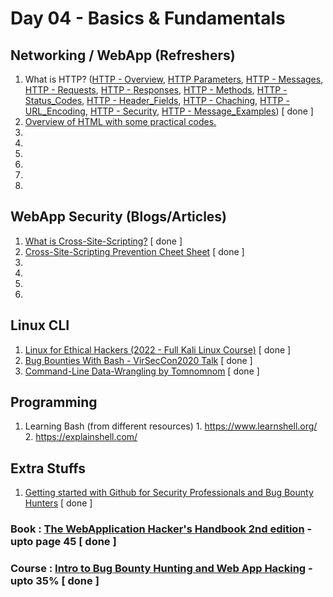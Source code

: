 # Day 04 - Basics & Fundamentals

## Networking / WebApp (Refreshers)
  1. What is HTTP? ([HTTP - Overview](https://www.tutorialspoint.com/http/http_overview.htm), [HTTP Parameters](https://www.tutorialspoint.com/http/http_parameters.htm), [HTTP - Messages](https://www.tutorialspoint.com/http/http_messages.htm), [HTTP - Requests](https://www.tutorialspoint.com/http/http_requests.htm), [HTTP - Responses](https://www.tutorialspoint.com/http/http_responses.htm), [HTTP - Methods](), [HTTP - Status_Codes](), [HTTP - Header_Fields](), [HTTP - Chaching](), [HTTP - URL_Encoding](), [HTTP - Security](), [HTTP - Message_Examples]()) [ done ]
  2. [Overview of HTML with some practical codes.](https://www.w3schools.com/whatis/whatis_html.asp)
  3. 
  4. 
  5. 
  6. 
  7. 
  8. 

## WebApp Security (Blogs/Articles)
  1. [What is Cross-Site-Scripting?](https://owasp.org/www-community/attacks/xss/) [ done ]
  2. [Cross-Site-Scripting Prevention Cheet Sheet](https://cheatsheetseries.owasp.org/cheatsheets/Cross_Site_Scripting_Prevention_Cheat_Sheet.html) [ done ]
  3. 
  4. 
  5. 
  6. 

## Linux CLI
  1. [Linux for Ethical Hackers (2022 - Full Kali Linux Course)](https://www.youtube.com/watch?v=U1w4T03B30I) [ done ]
  2. [Bug Bounties With Bash - VirSecCon2020 Talk](https://www.youtube.com/watch?v=s9w0KutMorE) [ done ]
  3. [Command-Line Data-Wrangling by Tomnomnom](https://www.youtube.com/watch?v=QSq-aYYQpro) [ done ]

## Programming
  1. Learning Bash (from different resources)
    1. https://www.learnshell.org/
    2. https://explainshell.com/ 

## Extra Stuffs
  1. [Getting started with Github for Security Professionals and Bug Bounty Hunters](https://www.youtube.com/watch?v=AQEOz5zbW4w) [ done ]

### Book : [The WebApplication Hacker's Handbook 2nd edition](https://edu.anarcho-copy.org/Against%20Security%20-%20Self%20Security/Dafydd%20Stuttard,%20Marcus%20Pinto%20-%20The%20web%20application%20hacker's%20handbook_%20finding%20and%20exploiting%20security%20flaws-Wiley%20(2011).pdf) - upto page 45 [ done ]
### Course : [Intro to Bug Bounty Hunting and Web App Hacking](https://www.udemy.com/course/intro-to-bug-bounty-by-nahamsec/) - upto 35% [ done ]
